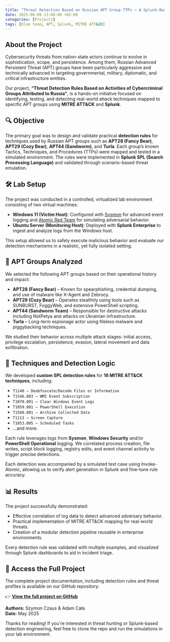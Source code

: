 ```yaml
---
title: "Threat Detection Based on Russian APT Group TTPs – A Splunk-Based Lab Project"
date: 2025-06-09 13:00:00 +02:00
categories: [Projects]
tags: [blue team, APT, Splunk, MITRE ATT&CK]
---
```


## About the Project

Cybersecurity threats from nation-state actors continue to evolve in sophistication, scope, and persistence. Among them, Russian Advanced Persistent Threat (APT) groups have been particularly aggressive and technically advanced in targeting governmental, military, diplomatic, and critical infrastructure entities.

Our project, **“Threat Detection Rules Based on Activities of Cybercriminal Groups Attributed to Russia”**, is a hands-on initiative focused on identifying, testing, and detecting real-world attack techniques mapped to specific APT groups using **MITRE ATT&CK** and **Splunk**.

## 🔍 Objective

The primary goal was to design and validate practical **detection rules** for techniques used by Russian APT groups such as **APT28 (Fancy Bear)**, **APT29 (Cozy Bear)**, **APT44 (Sandworm)**, and **Turla**. Each group’s known Tactics, Techniques, and Procedures (TTPs) were mapped and tested in a simulated environment. The rules were implemented in **Splunk SPL (Search Processing Language)** and validated through scenario-based threat emulation.

## 🛠️ Lab Setup

The project was conducted in a controlled, virtualized lab environment consisting of two virtual machines:

- **Windows 11 (Victim Host)**: Configured with [Sysmon](https://learn.microsoft.com/en-us/sysinternals/downloads/sysmon) for advanced event logging and [Atomic Red Team](https://github.com/redcanaryco/invoke-atomicredteam) for simulating adversarial behavior.
- **Ubuntu Server (Monitoring Host)**: Deployed with **Splunk Enterprise** to ingest and analyze logs from the Windows host.

This setup allowed us to safely execute malicious behavior and evaluate our detection mechanisms in a realistic, yet fully isolated setting.

## 👾 APT Groups Analyzed

We selected the following APT groups based on their operational history and impact:

- **APT28 (Fancy Bear)** – Known for spearphishing, credential dumping, and use of malware like X-Agent and Zebrocy.
- **APT29 (Cozy Bear)** – Operates stealthily using tools such as SUNBURST, FoggyWeb, and extensive PowerShell scripting.
- **APT44 (Sandworm Team)** – Responsible for destructive attacks including NotPetya and attacks on Ukrainian infrastructure.
- **Turla** – Long-term espionage actor using fileless malware and piggybacking techniques.

We studied their behavior across multiple attack stages: initial access, privilege escalation, persistence, evasion, lateral movement and data exfiltration.

## 🧪 Techniques and Detection Logic

We developed **custom SPL detection rules** for **16 MITRE ATT&CK techniques**, including:

- `T1140 – Deobfuscate/Decode Files or Information`
- `T1546.003 – WMI Event Subscription`
- `T1070.001 – Clear Windows Event Logs`
- `T1059.001 – PowerShell Execution`
- `T1560.001 – Archive Collected Data`
- `T1113 – Screen Capture`
- `T1053.005 – Scheduled Tasks`
- ...and more.

Each rule leverages logs from **Sysmon**, **Windows Security** and/or **PowerShell Operational** logging. We correlated process creation, file writes, script block logging, registry edits, and event channel activity to trigger precise detections.

Each detection was accompanied by a simulated test case using Invoke-Atomic, allowing us to verify alert generation in Splunk and fine-tune rule accuracy.

## 📊 Results

The project successfully demonstrated:

- Effective correlation of log data to detect advanced adversary behavior.
- Practical implementation of MITRE ATT&CK mapping for real-world threats.
- Creation of a modular detection pipeline reusable in enterprise environments.

Every detection rule was validated with multiple examples, and visualized through Splunk dashboards to aid in incident triage.

## 🔗 Access the Full Project

The complete project documentation, including detection rules and threat profiles is available on our GitHub repository:

👉 **[View the full project on GitHub](https://github.com/zasushek/Russian-Cyber-Threat-Detection)**

**Authors:** Szymon Czaus & Adam Cała   
**Date:** May 2025

Thanks for reading! If you're interested in threat hunting or Splunk-based detection engineering, feel free to clone the repo and run the simulations in your lab environment.